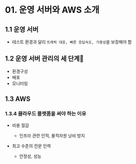 # 01. 운영 서버와 AWS 소개

## 1.1 운영 서버

- 테스트 환경과 달리 `트래픽 대응, 빠른 응답속도, 가용성`을 보장해야 함

## 1.2 운영 서버 관리의 세 단계

- 환경구성
- 배포
- 모니터링

## 1.3 AWS

### 1.3.4 클라우드 플랫폼을 써야 하는 이유

- 비용 절감

  - 인프라 관련 인적, 물적자원 낭비 방지

- 최고 수준의 전문 인력
  - 안정성, 성능
